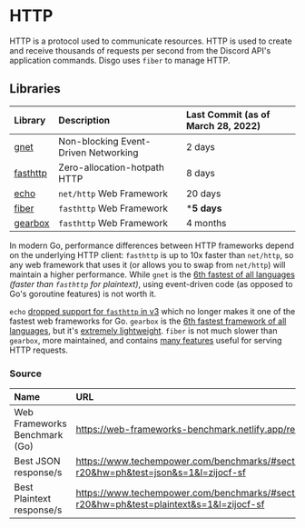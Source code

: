 # HTTP

HTTP is a protocol used to communicate resources. HTTP is used to create and receive thousands of requests per second from the Discord API's application commands. Disgo uses `fiber` to manage HTTP.
 

## Libraries

| Library                                         | Description                          | Last Commit (as of March 28, 2022) |
| :---------------------------------------------- | :----------------------------------- | :--------------------------------- |
| [gnet](https://github.com/panjf2000/gnet)       | Non-blocking Event-Driven Networking | 2 days                             |
| [fasthttp](https://github.com/valyala/fasthttp) | Zero-allocation-hotpath HTTP         | 8 days                             |
| [echo](https://github.com/labstack/echo)        | `net/http` Web Framework             | 20 days                            |
| [fiber](https://github.com/gofiber/fiber)       | `fasthttp` Web Framework             | ***5 days**                        |
| [gearbox](https://github.com/gogearbox/gearbox) | `fasthttp` Web Framework             | 4 months                           |

In modern Go, performance differences between HTTP frameworks depend on the underlying HTTP client: `fasthttp` is up to 10x faster than `net/http`, so any web framework that uses it (or allows you to swap from `net/http`) will maintain a higher performance. While `gnet` is the [6th fastest of all languages](https://www.techempower.com/benchmarks/#section=data-r20&hw=ph&test=plaintext&s=1) _(faster than `fasthttp` for plaintext)_, using event-driven code (as opposed to Go's goroutine features) is not worth it.

`echo` [dropped support for `fasthttp` in v3](https://github.com/labstack/echo/issues/1617#issuecomment-771379610) which no longer makes it one of the fastest web frameworks for Go. `gearbox` is the [6th fastest framework of all languages](https://web-frameworks-benchmark.netlify.app/result), but it's [extremely lightweight](https://gogearbox.com/). `fiber` is not much slower than `gearbox`, more maintained, and contains [many features](https://docs.gofiber.io/) useful for serving HTTP requests.

### Source

| Name                          | URL                                                                                           | Date           |
| :---------------------------- | :-------------------------------------------------------------------------------------------- | :------------- |
| Web Frameworks Benchmark (Go) | https://web-frameworks-benchmark.netlify.app/result?l=go                                      | March 24, 2022 |
| Best JSON response/s          | https://www.techempower.com/benchmarks/#section=data-r20&hw=ph&test=json&s=1&l=zijocf-sf      | Feb 8, 2021    |
| Best Plaintext response/s     | https://www.techempower.com/benchmarks/#section=data-r20&hw=ph&test=plaintext&s=1&l=zijocf-sf | Feb 8, 2021    |

